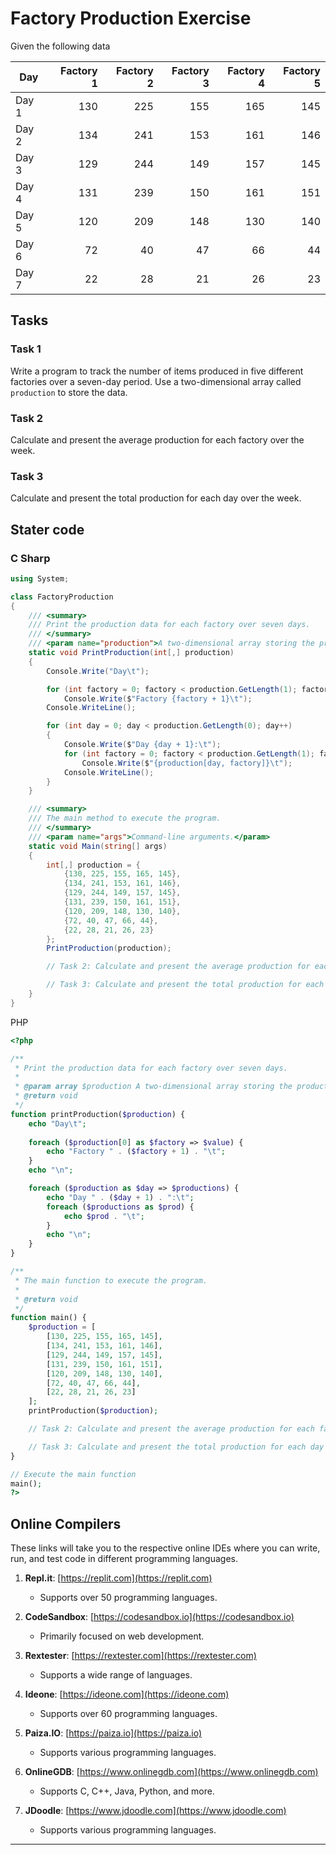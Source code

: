 # Factory Production Exercise

Given the following data

|  Day  | Factory 1   | Factory 2   | Factory 3   | Factory 4   | Factory 5   |
|-------|------------:|------------:|------------:|------------:|------------:|
| Day 1 | 130         | 225         | 155         | 165         | 145         |
| Day 2 | 134         | 241         | 153         | 161         | 146         |
| Day 3 | 129         | 244         | 149         | 157         | 145         |
| Day 4 | 131         | 239         | 150         | 161         | 151         |
| Day 5 | 120         | 209         | 148         | 130         | 140         |
| Day 6 | 72          | 40          | 47          | 66          | 44          |
| Day 7 | 22          | 28          | 21          | 26          | 23          |

## Tasks

### Task  1

Write a program to track the number of items produced in five different factories over a seven-day period. Use a two-dimensional array called `production` to store the data.

### Task 2

Calculate and present the average production for each factory over the week.

### Task 3

Calculate and present the total production for each day over the week.

## Stater code


### C Sharp

```csharp
using System;

class FactoryProduction
{
    /// <summary>
    /// Print the production data for each factory over seven days.
    /// </summary>
    /// <param name="production">A two-dimensional array storing the production data.</param>
    static void PrintProduction(int[,] production)
    {
        Console.Write("Day\t");

        for (int factory = 0; factory < production.GetLength(1); factory++)
            Console.Write($"Factory {factory + 1}\t");
        Console.WriteLine();

        for (int day = 0; day < production.GetLength(0); day++)
        {
            Console.Write($"Day {day + 1}:\t");
            for (int factory = 0; factory < production.GetLength(1); factory++)
                Console.Write($"{production[day, factory]}\t");
            Console.WriteLine();
        }
    }

    /// <summary>
    /// The main method to execute the program.
    /// </summary>
    /// <param name="args">Command-line arguments.</param>
    static void Main(string[] args)
    {
        int[,] production = {
            {130, 225, 155, 165, 145},
            {134, 241, 153, 161, 146},
            {129, 244, 149, 157, 145},
            {131, 239, 150, 161, 151},
            {120, 209, 148, 130, 140},
            {72, 40, 47, 66, 44},
            {22, 28, 21, 26, 23}
        };
        PrintProduction(production);

        // Task 2: Calculate and present the average production for each factory over the week.

        // Task 3: Calculate and present the total production for each day over the week.
    }
}
```

PHP

```php
<?php

/**
 * Print the production data for each factory over seven days.
 *
 * @param array $production A two-dimensional array storing the production data.
 * @return void
 */
function printProduction($production) {
    echo "Day\t";
    
    foreach ($production[0] as $factory => $value) {
        echo "Factory " . ($factory + 1) . "\t";
    }
    echo "\n";

    foreach ($production as $day => $productions) {
        echo "Day " . ($day + 1) . ":\t";
        foreach ($productions as $prod) {
            echo $prod . "\t";
        }
        echo "\n";
    }
}

/**
 * The main function to execute the program.
 *
 * @return void
 */
function main() {
    $production = [
        [130, 225, 155, 165, 145],
        [134, 241, 153, 161, 146],
        [129, 244, 149, 157, 145],
        [131, 239, 150, 161, 151],
        [120, 209, 148, 130, 140],
        [72, 40, 47, 66, 44],
        [22, 28, 21, 26, 23]
    ];
    printProduction($production);

    // Task 2: Calculate and present the average production for each factory over the week.

    // Task 3: Calculate and present the total production for each day over the week.
}

// Execute the main function
main();
?>
```

## Online Compilers

These links will take you to the respective online IDEs where you can write, run, and test code in different programming languages.

1. **Repl.it**: [https://replit.com](https://replit.com)
   - Supports over 50 programming languages.

2. **CodeSandbox**: [https://codesandbox.io](https://codesandbox.io)
   - Primarily focused on web development.

3. **Rextester**: [https://rextester.com](https://rextester.com)
   - Supports a wide range of languages.

4. **Ideone**: [https://ideone.com](https://ideone.com)
   - Supports over 60 programming languages.

5. **Paiza.IO**: [https://paiza.io](https://paiza.io)
   - Supports various programming languages.

6. **OnlineGDB**: [https://www.onlinegdb.com](https://www.onlinegdb.com)  
   - Supports C, C++, Java, Python, and more.

7. **JDoodle**: [https://www.jdoodle.com](https://www.jdoodle.com)
   - Supports various programming languages.

---